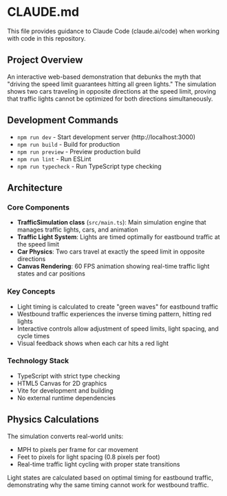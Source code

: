 # CLAUDE.md

This file provides guidance to Claude Code (claude.ai/code) when working with code in this repository.

## Project Overview

An interactive web-based demonstration that debunks the myth that "driving the speed limit guarantees hitting all green lights." The simulation shows two cars traveling in opposite directions at the speed limit, proving that traffic lights cannot be optimized for both directions simultaneously.

## Development Commands

- `npm run dev` - Start development server (http://localhost:3000)
- `npm run build` - Build for production
- `npm run preview` - Preview production build
- `npm run lint` - Run ESLint
- `npm run typecheck` - Run TypeScript type checking

## Architecture

### Core Components
- **TrafficSimulation class** (`src/main.ts`): Main simulation engine that manages traffic lights, cars, and animation
- **Traffic Light System**: Lights are timed optimally for eastbound traffic at the speed limit
- **Car Physics**: Two cars travel at exactly the speed limit in opposite directions
- **Canvas Rendering**: 60 FPS animation showing real-time traffic light states and car positions

### Key Concepts
- Light timing is calculated to create "green waves" for eastbound traffic
- Westbound traffic experiences the inverse timing pattern, hitting red lights
- Interactive controls allow adjustment of speed limits, light spacing, and cycle times
- Visual feedback shows when each car hits a red light

### Technology Stack
- TypeScript with strict type checking
- HTML5 Canvas for 2D graphics
- Vite for development and building
- No external runtime dependencies

## Physics Calculations

The simulation converts real-world units:
- MPH to pixels per frame for car movement
- Feet to pixels for light spacing (0.8 pixels per foot)
- Real-time traffic light cycling with proper state transitions

Light states are calculated based on optimal timing for eastbound traffic, demonstrating why the same timing cannot work for westbound traffic.